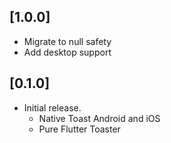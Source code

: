 ## [1.0.0]

* Migrate to null safety
* Add desktop support

## [0.1.0]

* Initial release.
    - Native Toast Android and iOS
    - Pure Flutter Toaster
